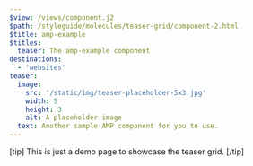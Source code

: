 ```yaml
---
$view: /views/component.j2
$path: /styleguide/molecules/teaser-grid/component-2.html
$title: amp-example
$titles:
  teaser: The amp-example component
destinations:
  - 'websites'
teaser:
  image:
    src: '/static/img/teaser-placeholder-5x3.jpg'
    width: 5
    height: 3
    alt: A placeholder image
  text: Another sample AMP component for you to use.
---
```

[tip]
This is just a demo page to showcase the teaser grid.
[/tip]
